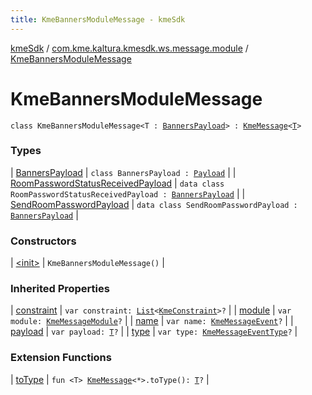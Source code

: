 ```yaml
---
title: KmeBannersModuleMessage - kmeSdk
---
```


[kmeSdk](../../index.html) / [com.kme.kaltura.kmesdk.ws.message.module](../index.html) / [KmeBannersModuleMessage](./index.html)

# KmeBannersModuleMessage

`class KmeBannersModuleMessage<T : `[`BannersPayload`](-banners-payload/index.html)`> : `[`KmeMessage`](../../com.kme.kaltura.kmesdk.ws.message/-kme-message/index.html)`<`[`T`](index.html#T)`>`

### Types

| [BannersPayload](-banners-payload/index.html) | `class BannersPayload : `[`Payload`](../../com.kme.kaltura.kmesdk.ws.message/-kme-message/-payload/index.html) |
| [RoomPasswordStatusReceivedPayload](-room-password-status-received-payload/index.html) | `data class RoomPasswordStatusReceivedPayload : `[`BannersPayload`](-banners-payload/index.html) |
| [SendRoomPasswordPayload](-send-room-password-payload/index.html) | `data class SendRoomPasswordPayload : `[`BannersPayload`](-banners-payload/index.html) |

### Constructors

| [&lt;init&gt;](-init-.html) | `KmeBannersModuleMessage()` |

### Inherited Properties

| [constraint](../../com.kme.kaltura.kmesdk.ws.message/-kme-message/constraint.html) | `var constraint: `[`List`](https://kotlinlang.org/api/latest/jvm/stdlib/kotlin.collections/-list/index.html)`<`[`KmeConstraint`](../../com.kme.kaltura.kmesdk.ws.message.type/-kme-constraint/index.html)`>?` |
| [module](../../com.kme.kaltura.kmesdk.ws.message/-kme-message/module.html) | `var module: `[`KmeMessageModule`](../../com.kme.kaltura.kmesdk.ws.message/-kme-message-module/index.html)`?` |
| [name](../../com.kme.kaltura.kmesdk.ws.message/-kme-message/name.html) | `var name: `[`KmeMessageEvent`](../../com.kme.kaltura.kmesdk.ws.message/-kme-message-event/index.html)`?` |
| [payload](../../com.kme.kaltura.kmesdk.ws.message/-kme-message/payload.html) | `var payload: `[`T`](../../com.kme.kaltura.kmesdk.ws.message/-kme-message/index.html#T)`?` |
| [type](../../com.kme.kaltura.kmesdk.ws.message/-kme-message/type.html) | `var type: `[`KmeMessageEventType`](../../com.kme.kaltura.kmesdk.ws.message/-kme-message-event-type/index.html)`?` |

### Extension Functions

| [toType](../../com.kme.kaltura.kmesdk/to-type.html) | `fun <T> `[`KmeMessage`](../../com.kme.kaltura.kmesdk.ws.message/-kme-message/index.html)`<*>.toType(): `[`T`](../../com.kme.kaltura.kmesdk/to-type.html#T)`?` |

